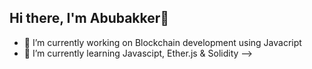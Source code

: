 ## Hi there, I'm Abubakker👋

- 🔭 I’m currently working on Blockchain development using Javacript
- 🌱 I’m currently learning Javascipt, Ether.js & Solidity
-->
